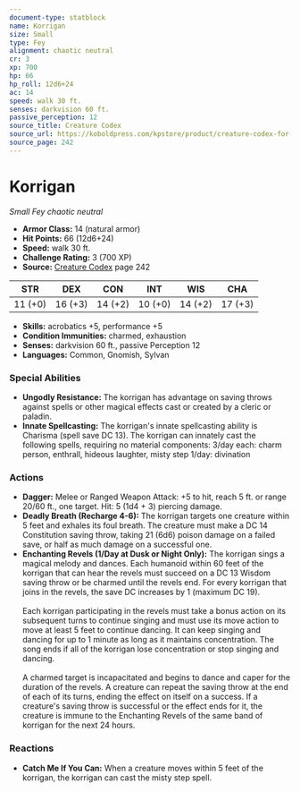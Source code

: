 ```yaml
---
document-type: statblock
name: Korrigan
size: Small
type: Fey
alignment: chaotic neutral
cr: 3
xp: 700
hp: 66
hp_roll: 12d6+24
ac: 14
speed: walk 30 ft.
senses: darkvision 60 ft. 
passive_perception: 12
source_title: Creature Codex
source_url: https://koboldpress.com/kpstore/product/creature-codex-for-5th-edition-dnd
source_page: 242
---
```


# Korrigan

*Small* *Fey* *chaotic neutral*

- **Armor Class:** 14 (natural armor)
- **Hit Points:** 66 (12d6+24)
- **Speed:** walk 30 ft.
- **Challenge Rating:** 3 (700 XP)
- **Source:** [Creature Codex](https://koboldpress.com/kpstore/product/creature-codex-for-5th-edition-dnd) page 242

| STR | DEX | CON | INT | WIS | CHA |
| --- | --- | --- | --- | --- | --- |
| 11 (+0) | 16 (+3) | 14 (+2) | 10 (+0) | 14 (+2) | 17 (+3) |

- **Skills:** acrobatics +5, performance +5
- **Condition Immunities:** charmed, exhaustion
- **Senses:** darkvision 60 ft., passive Perception 12
- **Languages:** Common, Gnomish, Sylvan

### Special Abilities

- **Ungodly Resistance:** The korrigan has advantage on saving throws against spells or other magical effects cast or created by a cleric or paladin.
- **Innate Spellcasting:** The korrigan's innate spellcasting ability is Charisma (spell save DC 13). The korrigan can innately cast the following spells, requiring no material components:
3/day each: charm person, enthrall, hideous laughter, misty step
1/day: divination

### Actions

- **Dagger:** Melee or Ranged Weapon Attack: +5 to hit, reach 5 ft. or range 20/60 ft., one target. Hit: 5 (1d4 + 3) piercing damage.
- **Deadly Breath (Recharge 4-6):** The korrigan targets one creature within 5 feet and exhales its foul breath. The creature must make a DC 14 Constitution saving throw, taking 21 (6d6) poison damage on a failed save, or half as much damage on a successful one.
- **Enchanting Revels (1/Day at Dusk or Night Only):** The korrigan sings a magical melody and dances. Each humanoid within 60 feet of the korrigan that can hear the revels must succeed on a DC 13 Wisdom saving throw or be charmed until the revels end. For every korrigan that joins in the revels, the save DC increases by 1 (maximum DC 19). <br><br>Each korrigan participating in the revels must take a bonus action on its subsequent turns to continue singing and must use its move action to move at least 5 feet to continue dancing. It can keep singing and dancing for up to 1 minute as long as it maintains concentration. The song ends if all of the korrigan lose concentration or stop singing and dancing. <br><br>A charmed target is incapacitated and begins to dance and caper for the duration of the revels. A creature can repeat the saving throw at the end of each of its turns, ending the effect on itself on a success. If a creature's saving throw is successful or the effect ends for it, the creature is immune to the Enchanting Revels of the same band of korrigan for the next 24 hours.

### Reactions

- **Catch Me If You Can:** When a creature moves within 5 feet of the korrigan, the korrigan can cast the misty step spell.
